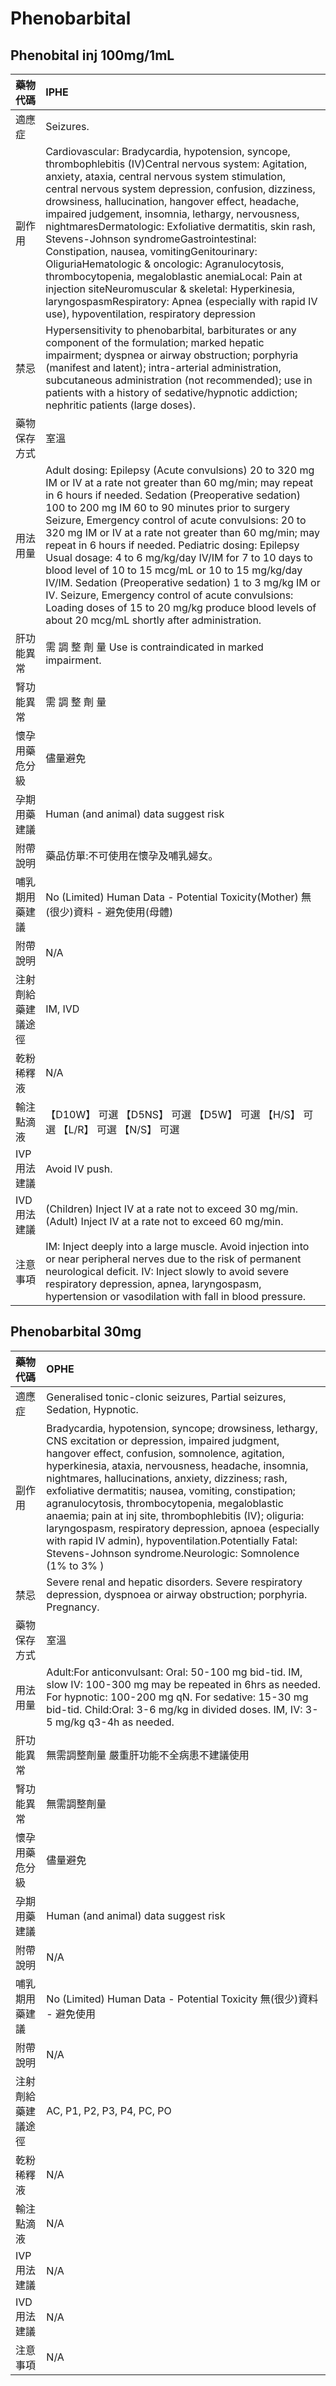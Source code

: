 # Phenobarbital

## Phenobital inj 100mg/1mL

| 藥物代碼           | IPHE                                                                                                                                                                                                                                                                                                                                                                                                                                                                                                                                                                                                                                                                                                                                                      |
|:-------------------|:----------------------------------------------------------------------------------------------------------------------------------------------------------------------------------------------------------------------------------------------------------------------------------------------------------------------------------------------------------------------------------------------------------------------------------------------------------------------------------------------------------------------------------------------------------------------------------------------------------------------------------------------------------------------------------------------------------------------------------------------------------|
| 適應症             | Seizures.                                                                                                                                                                                                                                                                                                                                                                                                                                                                                                                                                                                                                                                                                                                                                 |
| 副作用             | Cardiovascular: Bradycardia, hypotension, syncope, thrombophlebitis (IV)Central nervous system: Agitation, anxiety, ataxia, central nervous system stimulation, central nervous system depression, confusion, dizziness, drowsiness, hallucination, hangover effect, headache, impaired judgement, insomnia, lethargy, nervousness, nightmaresDermatologic: Exfoliative dermatitis, skin rash, Stevens-Johnson syndromeGastrointestinal: Constipation, nausea, vomitingGenitourinary: OliguriaHematologic & oncologic: Agranulocytosis, thrombocytopenia, megaloblastic anemiaLocal: Pain at injection siteNeuromuscular & skeletal: Hyperkinesia, laryngospasmRespiratory: Apnea (especially with rapid IV use), hypoventilation, respiratory depression |
| 禁忌               | Hypersensitivity to phenobarbital, barbiturates or any component of the formulation; marked hepatic impairment; dyspnea or airway obstruction; porphyria (manifest and latent); intra-arterial administration, subcutaneous administration (not recommended); use in patients with a history of sedative/hypnotic addiction; nephritic patients (large doses).                                                                                                                                                                                                                                                                                                                                                                                            |
| 藥物保存方式       | 室溫                                                                                                                                                                                                                                                                                                                                                                                                                                                                                                                                                                                                                                                                                                                                                      |
| 用法用量           | Adult dosing: Epilepsy (Acute convulsions) 20 to 320 mg IM or IV at a rate not greater than 60 mg/min; may repeat in 6 hours if needed. Sedation (Preoperative sedation) 100 to 200 mg IM 60 to 90 minutes prior to surgery Seizure, Emergency control of acute convulsions: 20 to 320 mg IM or IV at a rate not greater than 60 mg/min; may repeat in 6 hours if needed. Pediatric dosing: Epilepsy Usual dosage: 4 to 6 mg/kg/day IV/IM for 7 to 10 days to blood level of 10 to 15 mcg/mL or 10 to 15 mg/kg/day IV/IM. Sedation (Preoperative sedation) 1 to 3 mg/kg IM or IV. Seizure, Emergency control of acute convulsions: Loading doses of 15 to 20 mg/kg produce blood levels of about 20 mcg/mL shortly after administration.                  |
| 肝功能異常         | 需 調 整 劑 量  Use is contraindicated in marked impairment.                                                                                                                                                                                                                                                                                                                                                                                                                                                                                                                                                                                                                                                                                              |
| 腎功能異常         | 需 調 整 劑 量                                                                                                                                                                                                                                                                                                                                                                                                                                                                                                                                                                                                                                                                                                                                            |
| 懷孕用藥危分級     | 儘量避免                                                                                                                                                                                                                                                                                                                                                                                                                                                                                                                                                                                                                                                                                                                                                  |
| 孕期用藥建議       | Human (and animal) data suggest risk                                                                                                                                                                                                                                                                                                                                                                                                                                                                                                                                                                                                                                                                                                                      |
| 附帶說明           | 藥品仿單:不可使用在懷孕及哺乳婦女。                                                                                                                                                                                                                                                                                                                                                                                                                                                                                                                                                                                                                                                                                                                       |
| 哺乳期用藥建議     | No (Limited) Human Data - Potential Toxicity(Mother) 無(很少)資料 - 避免使用(母體)                                                                                                                                                                                                                                                                                                                                                                                                                                                                                                                                                                                                                                                                        |
| 附帶說明           | N/A                                                                                                                                                                                                                                                                                                                                                                                                                                                                                                                                                                                                                                                                                                                                                       |
| 注射劑給藥建議途徑 | IM, IVD                                                                                                                                                                                                                                                                                                                                                                                                                                                                                                                                                                                                                                                                                                                                                   |
| 乾粉稀釋液         | N/A                                                                                                                                                                                                                                                                                                                                                                                                                                                                                                                                                                                                                                                                                                                                                       |
| 輸注點滴液         | 【D10W】 可選  【D5NS】 可選  【D5W】 可選  【H/S】 可選  【L/R】 可選  【N/S】 可選                                                                                                                                                                                                                                                                                                                                                                                                                                                                                                                                                                                                                                                                      |
| IVP 用法建議       | Avoid IV push.                                                                                                                                                                                                                                                                                                                                                                                                                                                                                                                                                                                                                                                                                                                                            |
| IVD 用法建議       | (Children) Inject IV at a rate not to exceed 30 mg/min. (Adult) Inject IV at a rate not to exceed 60 mg/min.                                                                                                                                                                                                                                                                                                                                                                                                                                                                                                                                                                                                                                              |
| 注意事項           | IM: Inject deeply into a large muscle. Avoid injection into or near peripheral nerves due to the risk of permanent neurological deficit. IV: Inject slowly to avoid severe respiratory depression, apnea, laryngospasm, hypertension or vasodilation with fall in blood pressure.                                                                                                                                                                                                                                                                                                                                                                                                                                                                         |

## Phenobarbital 30mg

| 藥物代碼           | OPHE                                                                                                                                                                                                                                                                                                                                                                                                                                                                                                                                                                                                                         |
|:-------------------|:-----------------------------------------------------------------------------------------------------------------------------------------------------------------------------------------------------------------------------------------------------------------------------------------------------------------------------------------------------------------------------------------------------------------------------------------------------------------------------------------------------------------------------------------------------------------------------------------------------------------------------|
| 適應症             | Generalised tonic-clonic seizures, Partial seizures,  Sedation, Hypnotic.                                                                                                                                                                                                                                                                                                                                                                                                                                                                                                                                                    |
| 副作用             | Bradycardia, hypotension, syncope; drowsiness, lethargy, CNS excitation or depression, impaired judgment, hangover effect, confusion, somnolence, agitation, hyperkinesia, ataxia, nervousness, headache, insomnia, nightmares, hallucinations, anxiety, dizziness; rash, exfoliative dermatitis; nausea, vomiting, constipation; agranulocytosis, thrombocytopenia, megaloblastic anaemia; pain at inj site, thrombophlebitis (IV); oliguria: laryngospasm, respiratory depression, apnoea (especially with rapid IV admin), hypoventilation.Potentially Fatal: Stevens-Johnson syndrome.Neurologic: Somnolence (1% to 3% ) |
| 禁忌               | Severe renal and hepatic disorders. Severe respiratory depression, dyspnoea or airway obstruction; porphyria. Pregnancy.                                                                                                                                                                                                                                                                                                                                                                                                                                                                                                     |
| 藥物保存方式       | 室溫                                                                                                                                                                                                                                                                                                                                                                                                                                                                                                                                                                                                                         |
| 用法用量           | Adult:For anticonvulsant:  Oral: 50-100 mg bid-tid.  IM, slow IV: 100-300 mg may be repeated in 6hrs as needed.  For hypnotic: 100-200 mg qN.  For sedative: 15-30 mg bid-tid. Child:Oral: 3-6 mg/kg in divided doses.  IM, IV: 3-5 mg/kg q3-4h as needed.                                                                                                                                                                                                                                                                                                                                                                   |
| 肝功能異常         | 無需調整劑量  嚴重肝功能不全病患不建議使用                                                                                                                                                                                                                                                                                                                                                                                                                                                                                                                                                                                   |
| 腎功能異常         | 無需調整劑量                                                                                                                                                                                                                                                                                                                                                                                                                                                                                                                                                                                                                 |
| 懷孕用藥危分級     | 儘量避免                                                                                                                                                                                                                                                                                                                                                                                                                                                                                                                                                                                                                     |
| 孕期用藥建議       | Human (and animal) data suggest risk                                                                                                                                                                                                                                                                                                                                                                                                                                                                                                                                                                                         |
| 附帶說明           | N/A                                                                                                                                                                                                                                                                                                                                                                                                                                                                                                                                                                                                                          |
| 哺乳期用藥建議     | No (Limited) Human Data - Potential Toxicity 無(很少)資料 - 避免使用                                                                                                                                                                                                                                                                                                                                                                                                                                                                                                                                                         |
| 附帶說明           | N/A                                                                                                                                                                                                                                                                                                                                                                                                                                                                                                                                                                                                                          |
| 注射劑給藥建議途徑 | AC, P1, P2, P3, P4, PC, PO                                                                                                                                                                                                                                                                                                                                                                                                                                                                                                                                                                                                   |
| 乾粉稀釋液         | N/A                                                                                                                                                                                                                                                                                                                                                                                                                                                                                                                                                                                                                          |
| 輸注點滴液         | N/A                                                                                                                                                                                                                                                                                                                                                                                                                                                                                                                                                                                                                          |
| IVP 用法建議       | N/A                                                                                                                                                                                                                                                                                                                                                                                                                                                                                                                                                                                                                          |
| IVD 用法建議       | N/A                                                                                                                                                                                                                                                                                                                                                                                                                                                                                                                                                                                                                          |
| 注意事項           | N/A                                                                                                                                                                                                                                                                                                                                                                                                                                                                                                                                                                                                                          |

